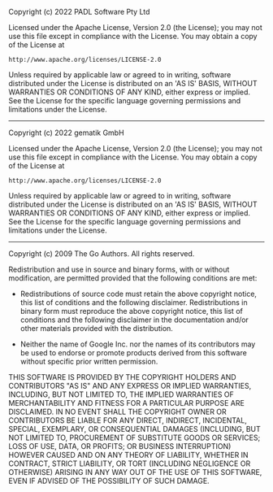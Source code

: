Copyright (c) 2022 PADL Software Pty Ltd

Licensed under the Apache License, Version 2.0 (the License);
you may not use this file except in compliance with the License.
You may obtain a copy of the License at

    http://www.apache.org/licenses/LICENSE-2.0

Unless required by applicable law or agreed to in writing, software
distributed under the License is distributed on an 'AS IS' BASIS,
WITHOUT WARRANTIES OR CONDITIONS OF ANY KIND, either express or implied.
See the License for the specific language governing permissions and
limitations under the License.

---

Copyright (c) 2022 gematik GmbH

Licensed under the Apache License, Version 2.0 (the License);
you may not use this file except in compliance with the License.
You may obtain a copy of the License at

    http://www.apache.org/licenses/LICENSE-2.0

Unless required by applicable law or agreed to in writing, software
distributed under the License is distributed on an 'AS IS' BASIS,
WITHOUT WARRANTIES OR CONDITIONS OF ANY KIND, either express or implied.
See the License for the specific language governing permissions and
limitations under the License.

---

Copyright (c) 2009 The Go Authors. All rights reserved.

Redistribution and use in source and binary forms, with or without
modification, are permitted provided that the following conditions are
met:

* Redistributions of source code must retain the above copyright notice, this
  list of conditions and the following disclaimer.  Redistributions in binary
  form must reproduce the above copyright notice, this list of conditions and
  the following disclaimer in the documentation and/or other materials provided
  with the distribution.

* Neither the name of Google Inc. nor the names of its contributors may be used
  to endorse or promote products derived from this software without specific
  prior written permission.

THIS SOFTWARE IS PROVIDED BY THE COPYRIGHT HOLDERS AND CONTRIBUTORS
"AS IS" AND ANY EXPRESS OR IMPLIED WARRANTIES, INCLUDING, BUT NOT
LIMITED TO, THE IMPLIED WARRANTIES OF MERCHANTABILITY AND FITNESS FOR
A PARTICULAR PURPOSE ARE DISCLAIMED. IN NO EVENT SHALL THE COPYRIGHT
OWNER OR CONTRIBUTORS BE LIABLE FOR ANY DIRECT, INDIRECT, INCIDENTAL,
SPECIAL, EXEMPLARY, OR CONSEQUENTIAL DAMAGES (INCLUDING, BUT NOT
LIMITED TO, PROCUREMENT OF SUBSTITUTE GOODS OR SERVICES; LOSS OF USE,
DATA, OR PROFITS; OR BUSINESS INTERRUPTION) HOWEVER CAUSED AND ON ANY
THEORY OF LIABILITY, WHETHER IN CONTRACT, STRICT LIABILITY, OR TORT
(INCLUDING NEGLIGENCE OR OTHERWISE) ARISING IN ANY WAY OUT OF THE USE
OF THIS SOFTWARE, EVEN IF ADVISED OF THE POSSIBILITY OF SUCH DAMAGE.

